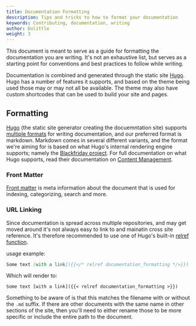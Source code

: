 ```yaml
---
title: Documentation Formatting
description: Tips and tricks to how to format your documentation
keywords: Contributing, documentation, writing
author: Dolittle
weight: 3
---
```


This document is meant to serve as a guide for formatting the documentation you are writing. It's not an exhaustive list, but serves as a starting point for conventions and best practices to follow while writing.

Documentation is combined and generated through the static site [Hugo](https://gohugo.io). Hugo has a number of features it supports, and based on the theme being used those may or may not all be available. The theme may also have custom shortcodes that can be used to build your site and pages.

## Formatting
[Hugo](https://gohugo.io) (the static site generator creating the docuemntation site) supports [multiple formats](https://gohugo.io/content-management/formats/) for writing documentation, and our preferred format is markdown.
Markdown comes in several different variants, and the format we're aiming for is based on what Hugo's internal rendering engine supports; namely the [Blackfriday project](https://github.com/russross/blackfriday). 
For full documentation on what Hugo supports, read their documentation on [Content Management](https://gohugo.io/content-management/).

### Front Matter
[Front matter](https://gohugo.io/content-management/front-matter/) is meta information about the document that is used for indexing, categorizing, search and more. 

### URL Linking
Since documentation is spread across multiple repositories, and may get moved around it's not always easy to link to and mainatin cross site reference. It's therefore recommended to use one of Hugo's built-in [relref function](https://gohugo.io/functions/relref/).

usage example:
```markdown
Some text [with a link]({{</* relref documentation_formatting */>}})
```

Which will render to:
```
Some text [with a link]({{< relref documentation_formatting >}})
```

Something to be aware of is that this matches the filename with or without the `.md` suffix. If there are other documents with the same name in other sections of the site, then you'll need to either rename those to be more specific or include the entire path to the document.
